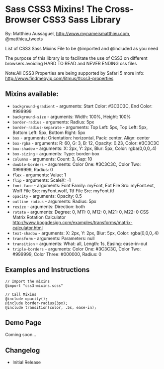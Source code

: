 # Sass CSS3 Mixins! The Cross-Browser CSS3 Sass Library

By: Matthieu Aussaguel, http://www.mynameismatthieu.com, @matthieu_tweets

List of CSS3 Sass Mixins File to be @imported and @included as you need

The purpose of this library is to facilitate the use of CSS3 on different browsers avoiding HARD TO READ and NEVER
ENDING css files

Note:All CSS3 Properties are being supported by Safari 5
more info: http://www.findmebyip.com/litmus/#css3-properties

## Mixins available:

  *   `background-gradient`     - arguments: Start Color: #3C3C3C, End Color: #999999
  *   `background-size`         - arguments: Width: 100%, Height: 100%
  *   `border-radius`           - arguments: Radius: 5px
  *   `border-radius-separate`  - arguments: Top Left: 5px, Top Left: 5px, Bottom Left: 5px, Bottom Right: 5px
  *   `box`                     - arguments: Orientation: horizontal, Pack: center, Align: center
  *   `box-rgba`                - arguments: R: 60, G: 3, B: 12, Opacity: 0.23, Color: #3C3C3C
  *   `box-shadow`              - arguments: X: 2px, Y: 2px, Blur: 5px, Color: rgba(0,0,0,.4)
  *   `box-sizing`              - arguments: Type: border-box
  *   `columns`                 - arguments: Count: 3, Gap: 10
  *   `double-borders`          - arguments: Color One: #3C3C3C, Color Two: #999999, Radius: 0
  *   `flex`                    - arguments: Value: 1
  *   `flip`                    - arguments: ScaleX: -1
  *   `font-face`               - arguments: Font Family: myFont, Eot File Src: myFont.eot, Woff File Src: myFont.woff, Ttf File Src: myFont.ttf
  *   `opacity`                 - arguments: Opacity: 0.5
  *   `outline radius`          - arguments: Radius: 5px
  *   `resize`                  - arguments: Direction: both
  *   `rotate`                  - arguments: Degree: 0, M11: 0, M12: 0, M21: 0, M22: 0
  CSS Matrix Rotation Calculator http://www.boogdesign.com/examples/transforms/matrix-calculator.html
  *   `text-shadow`             - arguments: X: 2px, Y: 2px, Blur: 5px, Color: rgba(0,0,0,.4)
  *   `transform`               - arguments: Parameters: null
  *   `transition`              - arguments: What: all, Length: 1s, Easing: ease-in-out
  *   `triple-borders`          - arguments: Color One: #3C3C3C, Color Two: #999999, Color Three: #000000, Radius: 0

## Examples and Instructions
	// Import the mixins
	@import "css3-mixins.scss"

	// Call Mixins
	@include opacity();
	@include border-radius(3px); 
	@include transition(color, .5s, ease-in); 

## Demo Page

Coming soon...


## Changelog

* Initial Release